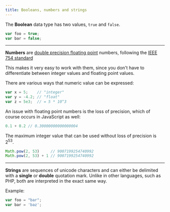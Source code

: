 ```yaml
---
title: Booleans, numbers and strings
---
```


The **Boolean** data type has two values, `true` and `false`.

```js
var foo = true;
var bar = false;
```

---
**Numbers** are [double precision floating point][float] numbers, following the
[IEEE 754 standard][ieee754]

This makes it very easy to work with them, since you don't have to 
differentiate between integer values and floating point values.

There are various ways that numeric value can be expressed:

```javascript
var x = 5;    // "integer"
var y = -4.2; // "float"
var z = 5e3;  // = 5 * 10^3
```

An issue with floating point numbers is the loss of precision, which of course 
occurs in JavaScript as well:

```javascript
0.1 + 0.2 // 0.30000000000000004
```

The maximum integer value that can be used without loss of precision is 
2<sup>53</sup>.

```javascript
Math.pow(2, 53)     // 9007199254740992
Math.pow(2, 53) + 1 // 9007199254740992
```

---

**Strings** are sequences of unicode characters and can either be delimited with
a **single** or **double** quotation mark. Unlike in other languages, such as PHP,
both are interpreted in the exact same way.

Example:

```javascript
var foo = "bar";
var bar = 'baz';
```

[float]: http://en.wikipedia.org/wiki/Double-precision_floating-point_format 
[ieee754]: http://en.wikipedia.org/wiki/IEEE_floating_point
